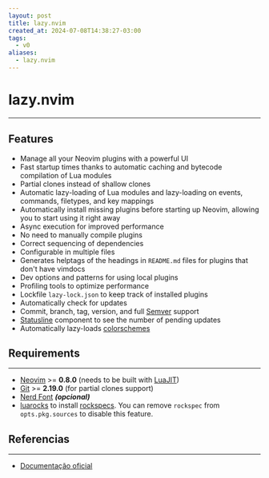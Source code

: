 ```yaml
---
layout: post
title: lazy.nvim
created_at: 2024-07-08T14:38:27-03:00
tags:
  - v0
aliases:
  - lazy.nvim
---
```

# lazy.nvim
---

## Features

- Manage all your Neovim plugins with a powerful UI
- Fast startup times thanks to automatic caching and bytecode compilation of Lua modules
- Partial clones instead of shallow clones
- Automatic lazy-loading of Lua modules and lazy-loading on events, commands, filetypes, and key mappings
- Automatically install missing plugins before starting up Neovim, allowing you to start using it right away
- Async execution for improved performance
- No need to manually compile plugins
- Correct sequencing of dependencies
- Configurable in multiple files
- Generates helptags of the headings in `README.md` files for plugins that don't have vimdocs
- Dev options and patterns for using local plugins
- Profiling tools to optimize performance
- Lockfile `lazy-lock.json` to keep track of installed plugins
- Automatically check for updates
- Commit, branch, tag, version, and full [Semver](https://devhints.io/semver) support
- [Statusline](_insight/2024-07-08-Statusline.md) component to see the number of pending updates
- Automatically lazy-loads [colorschemes](_insight/2024-07-08-colorschemes.md)

## Requirements
---
- [Neovim](2024-07-08-Neovim.md) >= **0.8.0** (needs to be built with [LuaJIT](_insight/2024-07-08-LuaJIT.md))
- [Git](_draft/2024-06-30-Git.md) >= **2.19.0** (for partial clones support)
- [Nerd Font](_insight/2024-07-08-Nerd_Font.md) **_(opcional)_**
- [luarocks](_insight/2024-07-08-luarocks.md) to install [rockspecs](_insight/2024-07-08-rockspecs.md).
  You can remove `rockspec` from `opts.pkg.sources` to disable this feature.

## Referencias
---
- [Documentação oficial](https://lazy.folke.io/)